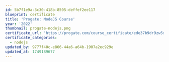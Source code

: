 ```yaml
---
id: 5b7f1e9a-3c30-418b-8505-deffef2ee117
blueprint: certificate
title: 'Progate: NodeJS Course'
year: '2022'
thumbnail: progate-nodejs.png
certificate_url: 'https://progate.com/course_certificate/ede37b9dr9zw5x'
certificate_categories:
  - nodejs
updated_by: 9777f40c-e866-44a6-a64b-1907a2ec929e
updated_at: 1749189677
---
```

